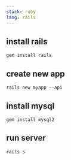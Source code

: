 ```yaml
---
stack: ruby
lang: rails
---
```


## install rails
```
gem install rails
```

## create new app
```
rails new myapp --api
```

## install mysql
```
gem install mysql2
```

## run server
```
rails s
```